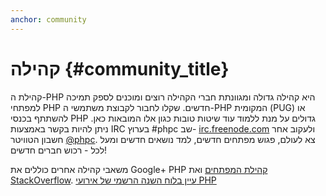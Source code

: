 ```yaml
---
anchor: community
---
```


# קהילה {#community_title}

קהילת ה-PHP היא קהילה גדולה ומגוונתת חברי הקהילה רוצים ומוכנים לספק תמיכה למפתחי PHP חדשים.
שקלו לחבור לקבוצת משתמשי ה-PHP המקומית (PUG) או להשתתף בכנסי PHP גדולים על מנת ללמוד עוד שיטות טובות כגון 
אלו המובאות כאן. ניתן להיות בקשר באמצעות IRC בערוץ #phpc שב- [irc.freenode.com][php-irc] ולעקוב אחר חשבון
הטוויטר [@phpc][phpc-twitter]. צא לעולם, פגוש מפתחים חדשים, למד נושאים חדשים ומעל לכל - רכוש חברים חדשים!

משאבי קהילה אחרים כוללים את Google+ PHP [קהילת המפתחים][php-programmers-gplus] ואת [StackOverflow][php-so].
[עיין בלוח השנה הרשמי של אירועי PHP][php-calendar]


[php-irc]: http://webchat.freenode.net/?channels=phpc
[phpc-twitter]: https://twitter.com/phpc
[php-programmers-gplus]: https://plus.google.com/u/0/communities/104245651975268426012
[php-so]: http://stackoverflow.com/questions/tagged/php
[php-calendar]: http://php.net/cal.php
